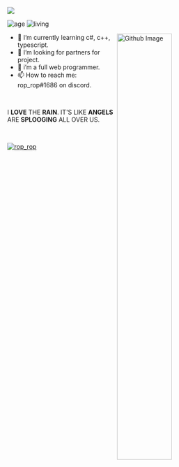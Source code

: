 ![](https://raw.githubusercontent.com/halfrost/halfrost/master/icons/header_.png)


![age](https://img.shields.io/badge/age-17-blue)
![living](https://img.shields.io/badge/living-Israel-3c9)

<img width="50%" align="right" alt="Github Image" src="https://raw.githubusercontent.com/onimur/.github/master/.resources/git-header.svg" />

- 🌱 I’m currently learning c#, c++, typescript. 
- 🤔 I’m looking for partners for project.
- 💼 i’m a full web programmer.
- 📫 How to reach me: rop_rop#1686 on discord.
<br />


I <b>LOVE</b> THE <b>RAIN</b>.
IT'S LIKE <b>ANGELS</b>
ARE <b>SPLOOGING</b>
ALL OVER US.

<div align="center">

  

</div>

<br >

[![rop_rop](https://discord.c99.nl/widget/theme-4/352555012469293059.png)](https://discord.com/users/352555012469293059)


